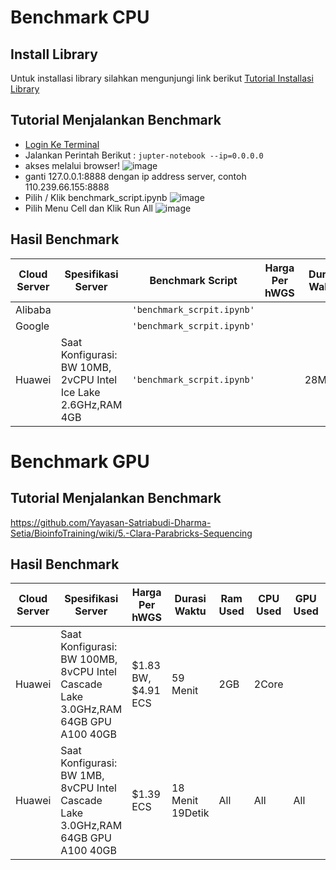 # Benchmark CPU

## Install Library
Untuk installasi library silahkan mengunjungi link berikut [Tutorial Installasi Library](https://github.com/Yayasan-Satriabudi-Dharma-Setia/BioinfoTraining/wiki/2.-Persiapan-Cloud)


## Tutorial Menjalankan Benchmark
* [Login Ke Terminal](https://github.com/Yayasan-Satriabudi-Dharma-Setia/BioinfoTraining/wiki/2.-Persiapan-Cloud)
* Jalankan Perintah Berikut :
```jupter-notebook --ip=0.0.0.0```
* akses melalui browser!
![image](https://user-images.githubusercontent.com/127930643/230828486-3f818c9f-b204-4186-89f2-0faf2a03f20e.png)
* ganti 127.0.0.1:8888 dengan ip address server, contoh 110.239.66.155:8888
* Pilih / Klik benchmark_script.ipynb
![image](https://user-images.githubusercontent.com/127930643/230828891-c4360c4c-ff9c-43f8-98ce-37de55d94f25.png)
* Pilih Menu Cell dan Klik Run All
![image](https://user-images.githubusercontent.com/127930643/230829320-897f4307-ff02-4a88-a6af-ce53dc4f0773.png)


## Hasil Benchmark

| Cloud Server  | Spesifikasi Server |Benchmark Script                          | Harga Per hWGS | Durasi Waktu | Ram Used | CPU Used                        |
|-------------|---|-------------------------------|-----------------------------|-----------------------------|-----------------------------|-----------------------------|
|Alibaba|  |`'benchmark_scrpit.ipynb'`            |            |
|Google| |`'benchmark_scrpit.ipynb'`            |            |
|Huawei| Saat Konfigurasi: BW 10MB, 2vCPU 	Intel Ice Lake 2.6GHz,RAM 4GB |`'benchmark_scrpit.ipynb'`|  | 28Menit | 500MB | 1 Core |


# Benchmark GPU
## Tutorial Menjalankan Benchmark
https://github.com/Yayasan-Satriabudi-Dharma-Setia/BioinfoTraining/wiki/5.-Clara-Parabricks-Sequencing

## Hasil Benchmark

| Cloud Server  | Spesifikasi Server | Harga Per hWGS | Durasi Waktu | Ram Used | CPU Used                        | GPU Used | Disk Price |
|-------------|---|-------------------------------|-----------------------------|-----------------------------|-----------------------------|-----------------------------|---|
|Huawei| Saat Konfigurasi: BW 100MB, 8vCPU 	Intel Cascade Lake 3.0GHz,RAM 64GB GPU A100 40GB | $1.83 BW, $4.91 ECS |59 Menit| 2GB | 2Core | <td rowspan="2"> $0.014</td>
|Huawei| Saat Konfigurasi: BW 1MB, 8vCPU 	Intel Cascade Lake 3.0GHz,RAM 64GB GPU A100 40GB | $1.39 ECS |18 Menit 19Detik| All | All | All |
